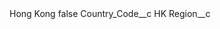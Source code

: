 <?xml version="1.0" encoding="UTF-8"?>
<CustomMetadata xmlns="http://soap.sforce.com/2006/04/metadata" xmlns:xsi="http://www.w3.org/2001/XMLSchema-instance" xmlns:xsd="http://www.w3.org/2001/XMLSchema">
    <label>Hong Kong</label>
    <protected>false</protected>
    <values>
        <field>Country_Code__c</field>
        <value xsi:type="xsd:string">HK</value>
    </values>
    <values>
        <field>Region__c</field>
        <value xsi:nil="true"/>
    </values>
</CustomMetadata>
